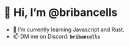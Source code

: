 # 👋 Hi, I’m @bribancells
- 🌱 I’m currently learning Javascript and Rust.
- 📫 DM me on Discord: **`bribancells`**

